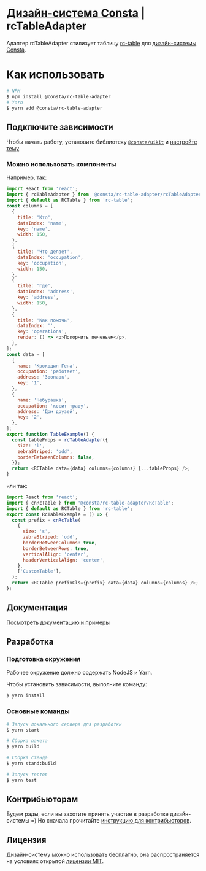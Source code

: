 # [Дизайн-система Consta](http://consta.design/) | rcTableAdapter

Адаптер rcTableAdapter стилизует таблицу [rc-table](https://github.com/react-component/table) для [дизайн-системы Consta](https://consta.design).

# Как использовать

```sh
# NPM
$ npm install @consta/rc-table-adapter
# Yarn
$ yarn add @consta/rc-table-adapter
```

## Подключите зависимости

Чтобы начать работу, установите библиотеку [`@consta/uikit`](https://www.npmjs.com/package/@consta/uikit) и [настройте тему](http://consta.design/libs/portal/theme-themeabout)

### Можно использовать компоненты

Например, так:

```js
import React from 'react';
import { rcTableAdapter } from '@consta/rc-table-adapter/rcTableAdapter';
import { default as RCTable } from 'rc-table';
const columns = [
  {
    title: 'Кто',
    dataIndex: 'name',
    key: 'name',
    width: 150,
  },
  {
    title: 'Что делает',
    dataIndex: 'occupation',
    key: 'occupation',
    width: 150,
  },
  {
    title: 'Где',
    dataIndex: 'address',
    key: 'address',
    width: 150,
  },
  {
    title: 'Как помочь',
    dataIndex: '',
    key: 'operations',
    render: () => <p>Покормить печеньем</p>,
  },
];
const data = [
  {
    name: 'Крокодил Гена',
    occupation: 'работает',
    address: 'Зоопарк',
    key: '1',
  },
  {
    name: 'Чебурашка',
    occupation: 'косит траву',
    address: 'Дом друзей',
    key: '2',
  },
];
export function TableExample() {
  const tableProps = rcTableAdapter({
    size: 'l',
    zebraStriped: 'odd',
    borderBetweenColumns: false,
  });
  return <RCTable data={data} columns={columns} {...tableProps} />;
}
```

или так:

```js
import React from 'react';
import { cnRcTable } from '@consta/rc-table-adapter/RcTable';
import { default as RCTable } from 'rc-table';
export const RcTableExample = () => {
  const prefix = cnRcTable(
    {
      size: 's',
      zebraStriped: 'odd',
      borderBetweenColumns: true,
      borderBetweenRows: true,
      verticalAlign: 'center',
      headerVerticalAlign: 'center',
    },
    ['CustomTable'],
  );
  return <RCTable prefixCls={prefix} data={data} columns={columns} />;
};
```

## Документация

[Посмотреть документацию и примеры](http://consta.design/libs/rc-table-adapter)

## Разработка

### Подготовка окружения

Рабочее окружение должно содержать NodeJS и Yarn.

Чтобы установить зависимости, выполните команду:

```sh
$ yarn install
```

### Основные команды

```sh
# Запуск локального сервера для разработки
$ yarn start

# Сборка пакета
$ yarn build

# Сборка стенда
$ yarn stand:build

# Запуск тестов
$ yarn test
```

## Контрибьюторам

Будем рады, если вы захотите принять участие в разработке дизайн-системы =) Но сначала прочитайте [инструкцию для контрибьюторов](https://consta.design/libs/portal/contributers-code).

## Лицензия

Дизайн-систему можно использовать бесплатно, она распространяется на условиях открытой [лицензии MIT](https://consta.design/static/licence_mit.pdf).
